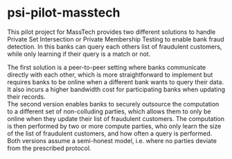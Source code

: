 # psi-pilot-masstech
This pilot project for MassTech provides two different solutions to handle Private Set Intersection or Private Membership Testing to enable bank fraud detection. In this banks can query each others list of fraudulent customers, while only learning if their query is a match or not.  

The first solution is a peer-to-peer setting where banks communicate directly with each other, which is more straightforward to implement but requires banks to be online when a different bank wants to query their data. It also incurs a higher bandwidth cost for participating banks when updating their records.  
The second version enables banks to securely outsource the computation to a different set of non-colluding parties, which allows them to only be online when they update their list of fraudulent customers. The computation is then performed by two or more compute parties, who only learn the size of the list of fraudulent customers, and how often a query is performed. Both versions assume a semi-honest model, i.e. where no parties deviate from the prescribed protocol.
